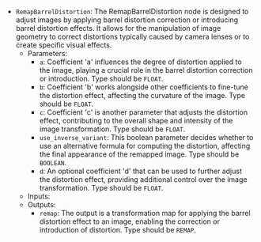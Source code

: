 - `RemapBarrelDistortion`: The RemapBarrelDistortion node is designed to adjust images by applying barrel distortion correction or introducing barrel distortion effects. It allows for the manipulation of image geometry to correct distortions typically caused by camera lenses or to create specific visual effects.
    - Parameters:
        - `a`: Coefficient 'a' influences the degree of distortion applied to the image, playing a crucial role in the barrel distortion correction or introduction. Type should be `FLOAT`.
        - `b`: Coefficient 'b' works alongside other coefficients to fine-tune the distortion effect, affecting the curvature of the image. Type should be `FLOAT`.
        - `c`: Coefficient 'c' is another parameter that adjusts the distortion effect, contributing to the overall shape and intensity of the image transformation. Type should be `FLOAT`.
        - `use_inverse_variant`: This boolean parameter decides whether to use an alternative formula for computing the distortion, affecting the final appearance of the remapped image. Type should be `BOOLEAN`.
        - `d`: An optional coefficient 'd' that can be used to further adjust the distortion effect, providing additional control over the image transformation. Type should be `FLOAT`.
    - Inputs:
    - Outputs:
        - `remap`: The output is a transformation map for applying the barrel distortion effect to an image, enabling the correction or introduction of distortion. Type should be `REMAP`.
